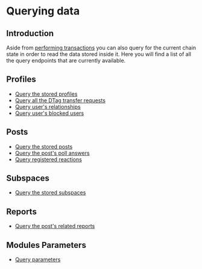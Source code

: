 # Querying data

## Introduction

Aside from [performing transactions](perform-transactions.md) you can also query for the current chain state in order to
read the data stored inside it. Here you will find a list of all the query endpoints that are currently available.

## Profiles

- [Query the stored profiles](queries/profiles/profile.md)
- [Query all the DTag transfer requests](queries/profiles/user-dtag-requests.md)
- [Query user's relationships](queries/profiles/user-relationships.md)
- [Query user's blocked users](queries/profiles/user-blocks.md)

## Posts

- [Query the stored posts](queries/staging/posts.md)
- [Query the post's poll answers](queries/staging/poll-answers.md)
- [Query registered reactions](queries/staging/reactions.md)

## Subspaces

- [Query the stored subspaces](queries/staging/subspaces.md)

## Reports

- [Query the post's related reports](queries/staging/reports.md)

## Modules Parameters
- [Query parameters](queries/staging/params.md)